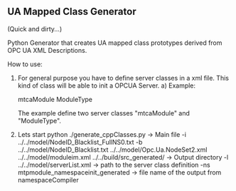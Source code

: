 ## UA Mapped Class Generator

(Quick and dirty...)

Python Generator that creates UA mapped class prototypes derived from OPC UA XML Descriptions.

How to use:

1. For general purpose you have to define server classes in a xml file. This kind of class will be able to init a OPCUA Server.
	a) Example:
	<?xml version="1.0" encoding="UTF-8"?>
	<serverClass>
		<name>mtcaModule</name>
		<name>ModuleType</name>
	</serverClass>
	
	The example define two server classes "mtcaModule" and "ModuleType".

2. Lets start
	python ./generate_cppClasses.py 			-> Main file
	-i ../../model/NodeID_Blacklist_FullNS0.txt 
	-b ../../model/NodeID_Blacklist.txt 
	../../model/Opc.Ua.NodeSet2.xml 
	../../model/moduleim.xml 
	../../build/src_generated/ 				-> Output directory
	-l ../../model/serverList.xml 				-> path to the server class definition
	-ns mtpmodule_namespaceinit_generated			-> file name of the output from namespaceCompiler



